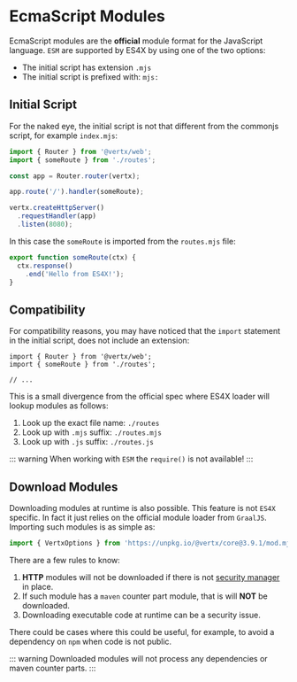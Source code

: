 # EcmaScript Modules

EcmaScript modules are the **official** module format for the JavaScript language. `ESM` are supported by ES4X by using
one of the two options:

* The initial script has extension `.mjs`
* The initial script is prefixed with: `mjs:`

## Initial Script

For the naked eye, the initial script is not that different from the commonjs script, for example `index.mjs`:

```js
import { Router } from '@vertx/web';
import { someRoute } from './routes';

const app = Router.router(vertx);

app.route('/').handler(someRoute);

vertx.createHttpServer()
  .requestHandler(app)
  .listen(8080);
```

In this case the `someRoute` is imported from the `routes.mjs` file:

```js
export function someRoute(ctx) {
  ctx.response()
    .end('Hello from ES4X!');
}
```

## Compatibility

For compatibility reasons, you may have noticed that the `import` statement in the initial script, does not include an
extension:

```js{2}
import { Router } from '@vertx/web';
import { someRoute } from './routes';

// ...
```

This is a small divergence from the official spec where ES4X loader will lookup modules as follows:

1. Look up the exact file name: `./routes`
2. Look up with `.mjs` suffix: `./routes.mjs`
2. Look up with `.js` suffix: `./routes.js`

::: warning
When working with `ESM` the `require()` is not available!
:::

## Download Modules

Downloading modules at runtime is also possible. This feature is not `ES4X` specific. In fact it just relies on the
official module loader from `GraalJS`. Importing such modules is as simple as:

```js
import { VertxOptions } from 'https://unpkg.io/@vertx/core@3.9.1/mod.mjs';
```

There are a few rules to know:

1. **HTTP** modules will not be downloaded if there is not [security manager](./security) in place.
2. If such module has a `maven` counter part module, that is will **NOT** be downloaded.
3. Downloading executable code at runtime can be a security issue.

There could be cases where this could be useful, for example, to avoid a dependency on `npm` when code is not public.

::: warning
Downloaded modules will not process any dependencies or maven counter parts.
:::
